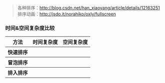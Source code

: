 > 各种排序：http://blog.csdn.net/han_xiaoyang/article/details/12163251
> 排序动画：http://jsdo.it/norahiko/oxIy/fullscreen

### 时间&空间复杂度比较
<table>
    <thead>
        <tr>
            <th>方法</th>
            <th>时间复杂度</th>
            <th>空间复杂度</th>        
        </tr>
    </thead>
    <tbody>
        <tr>
            <th>快速排序</th>
            <th></th>
            <th></th>
        </tr>
        <tr>
            <th>冒泡排序</th>
            <th></th>
            <th></th>
        </tr>
        <tr>
            <th>排入排序</th>
            <th></th>
            <th></th>
        </tr>
    </tbody>
</table>

